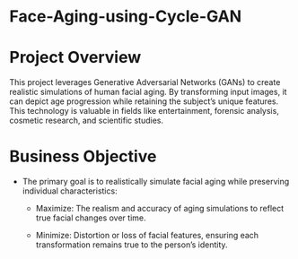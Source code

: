 # Face-Aging-using-Cycle-GAN

# Project Overview

This project leverages Generative Adversarial Networks (GANs) to create realistic simulations of human facial aging. By transforming input images, it can depict age progression while retaining the subject’s unique features. This technology is valuable in fields like entertainment, forensic analysis, cosmetic research, and scientific studies.

# Business Objective

- The primary goal is to realistically simulate facial aging while preserving individual characteristics:

  - Maximize: The realism and accuracy of aging simulations to reflect true facial changes over time.

  - Minimize: Distortion or loss of facial features, ensuring each transformation remains true to the person’s identity.
